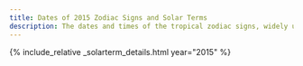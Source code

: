```yaml
---
title: Dates of 2015 Zodiac Signs and Solar Terms
description: The dates and times of the tropical zodiac signs, widely used in western astrology, and solar terms of year 2015
---
```

{% include_relative _solarterm_details.html year="2015" %}
